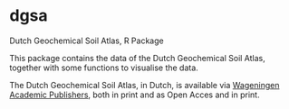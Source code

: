 # dgsa
Dutch Geochemical Soil Atlas, R Package

This package contains the data of the Dutch Geochemical Soil Atlas,
together with some functions to visualise the data.

The Dutch Geochemical Soil Atlas, in Dutch,  is available via
[Wageningen Academic Publishers](https://doi.org/10.3920/978-90-8686-743-1), both in print and as Open Acces and in print.  


